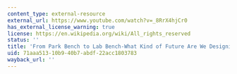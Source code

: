 ```yaml
---
content_type: external-resource
external_url: https://www.youtube.com/watch?v=_8RrX4hjCr0
has_external_license_warning: true
license: https://en.wikipedia.org/wiki/All_rights_reserved
status: ''
title: 'From Park Bench to Lab Bench-What Kind of Future Are We Designing?: Ruha Benjamin-TedXBaltimore'
uid: 71aaa513-10b9-40b7-abdf-22acc1803783
wayback_url: ''
---
```

